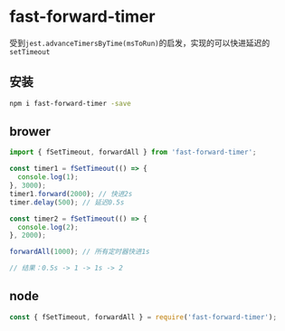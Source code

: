 # fast-forward-timer

受到`jest.advanceTimersByTime(msToRun)`的启发，实现的可以快进延迟的`setTimeout`

## 安装

```bash
npm i fast-forward-timer -save
```

## brower

```js
import { fSetTimeout, forwardAll } from 'fast-forward-timer';

const timer1 = fSetTimeout(() => {
  console.log(1);
}, 3000);
timer1.forward(2000); // 快进2s
timer.delay(500); // 延迟0.5s

const timer2 = fSetTimeout(() => {
  console.log(2);
}, 2000);

forwardAll(1000); // 所有定时器快进1s

// 结果：0.5s -> 1 -> 1s -> 2
```

## node

```js
const { fSetTimeout, forwardAll } = require('fast-forward-timer');
```


